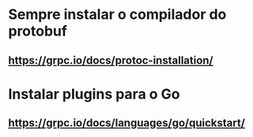 ﻿# Sempre instalar o compilador do protobuf
## https://grpc.io/docs/protoc-installation/


# Instalar plugins para o Go
## https://grpc.io/docs/languages/go/quickstart/